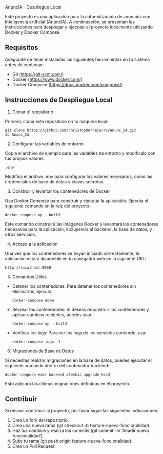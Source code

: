 
AnuncIA - Despliegue Local

Este proyecto es una aplicación para la automatización de anuncios con inteligencia artificial (AnuncIA). A continuación, se presentan las instrucciones para desplegar y ejecutar el proyecto localmente utilizando Docker y Docker Compose.

Requisitos
----------

Asegúrate de tener instaladas las siguientes herramientas en tu sistema antes de continuar:

- Git (https://git-scm.com/)
- Docker (https://www.docker.com/)
- Docker Compose (https://docs.docker.com/compose/)

Instrucciones de Despliegue Local
---------------------------------

1. Clonar el repositorio

Primero, clona este repositorio en tu máquina local:

    git clone https://github.com/christophernajarro/Anunc_IA.git
    cd Anunc_IA

2. Configurar las variables de entorno

Copia el archivo de ejemplo para las variables de entorno y modifícalo con tus propios valores:

    .env

Modifica el archivo .env para configurar los valores necesarios, como las credenciales de base de datos y claves secretas.

3. Construir y levantar los contenedores de Docker

Usa Docker Compose para construir y ejecutar la aplicación. Ejecuta el siguiente comando en la raíz del proyecto:

    docker-compose up --build

Este comando construirá las imágenes Docker y levantará los contenedores necesarios para la aplicación, incluyendo el backend, la base de datos, y otros servicios.

4. Acceso a la aplicación

Una vez que los contenedores se hayan iniciado correctamente, la aplicación estará disponible en tu navegador web en la siguiente URL:

    http://localhost:8000

5. Comandos Útiles

- Detener los contenedores: Para detener los contenedores sin eliminarlos, ejecuta:

      docker-compose down

- Recrear los contenedores: Si deseas reconstruir los contenedores y aplicar cambios recientes, puedes usar:

      docker-compose up --build

- Verificar los logs: Para ver los logs de los servicios corriendo, usa:

      docker-compose logs -f

6. Migraciones de Base de Datos

Si necesitas realizar migraciones en la base de datos, puedes ejecutar el siguiente comando dentro del contenedor backend:

    docker-compose exec backend alembic upgrade head

Esto aplicará las últimas migraciones definidas en el proyecto.

Contribuir
----------

Si deseas contribuir al proyecto, por favor sigue las siguientes indicaciones:

1. Crea un fork del repositorio.
2. Crea una nueva rama (git checkout -b feature-nueva-funcionalidad).
3. Haz tus cambios y realiza los commits (git commit -m 'Añadir nueva funcionalidad')
4. Sube tu rama (git push origin feature-nueva-funcionalidad).
5. Crea un Pull Request.


